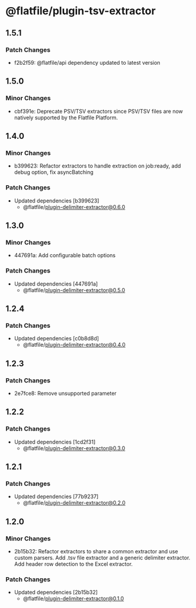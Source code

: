 # @flatfile/plugin-tsv-extractor

## 1.5.1

### Patch Changes

- f2b2f59: @flatfile/api dependency updated to latest version

## 1.5.0

### Minor Changes

- cbf391e: Deprecate PSV/TSV extractors since PSV/TSV files are now natively supported by the Flatfile Platform.

## 1.4.0

### Minor Changes

- b399623: Refactor extractors to handle extraction on job:ready, add debug option, fix asyncBatching

### Patch Changes

- Updated dependencies [b399623]
  - @flatfile/plugin-delimiter-extractor@0.6.0

## 1.3.0

### Minor Changes

- 447691a: Add configurable batch options

### Patch Changes

- Updated dependencies [447691a]
  - @flatfile/plugin-delimiter-extractor@0.5.0

## 1.2.4

### Patch Changes

- Updated dependencies [c0b8d8d]
  - @flatfile/plugin-delimiter-extractor@0.4.0

## 1.2.3

### Patch Changes

- 2e7fce8: Remove unsupported parameter

## 1.2.2

### Patch Changes

- Updated dependencies [1cd2f31]
  - @flatfile/plugin-delimiter-extractor@0.3.0

## 1.2.1

### Patch Changes

- Updated dependencies [77b9237]
  - @flatfile/plugin-delimiter-extractor@0.2.0

## 1.2.0

### Minor Changes

- 2b15b32: Refactor extractors to share a common extractor and use custom parsers. Add .tsv file extractor and a generic delimiter extractor. Add header row detection to the Excel extractor.

### Patch Changes

- Updated dependencies [2b15b32]
  - @flatfile/plugin-delimiter-extractor@0.1.0

